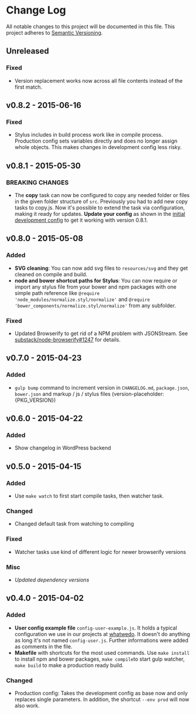 # Change Log
All notable changes to this project will be documented in this file.
This project adheres to [Semantic Versioning](http://semver.org/).

## Unreleased
### Fixed
- Version replacement works now across all file contents instead of the first match.

## v0.8.2 - 2015-06-16
### Fixed
- Stylus includes in build process work like in compile process. Production config sets variables directly and does no longer assign whole objects. This makes changes in development config less risky.

## v0.8.1 - 2015-05-30
### BREAKING CHANGES
- The **copy** task can now be configured to copy any needed folder or files in the given folder structure of `src`. Previously you had to add new copy tasks to copy.js. Now it's possible to extend the task via configuration, making it ready for updates. **Update your config** as shown in the [initial development config](https://github.com/whatwedo/gulp-wp-theme/blob/v0.8.1/gulp/config-development.js#L49) to get it working with version 0.8.1.

## v0.8.0 - 2015-05-08
### Added
- **SVG cleaning**: You can now add svg files to `resources/svg` and they get cleaned on compile and build.
- **node and bower shortcut paths for Stylus**: You can now require or import any stylus file from your bower and npm packages with one simple path reference like `@require 'node_modules/normalize.styl/normalize'` and `@require 'bower_components/normalize.styl/normalize'` from any subfolder.

### Fixed
- Updated Browserify to get rid of a NPM problem with JSONStream. See [substack/node-browserify#1247](https://github.com/substack/node-browserify/pull/1247) for details.

## v0.7.0 - 2015-04-23
### Added
- `gulp bump` command to increment version in `CHANGELOG.md`, `package.json`, `bower.json` and markup / js / stylus files (version-placeholder: {PKG_VERSION})

## v0.6.0 - 2015-04-22
### Added
- Show changelog in WordPress backend

## v0.5.0 - 2015-04-15
### Added
- Use `make watch` to first start compile tasks, then watcher task.

### Changed
- Changed default task from watching to compiling

### Fixed
- Watcher tasks use kind of different logic for newer browserify versions

### Misc
- *Updated dependency versions*

## v0.4.0 - 2015-04-02
### Added
- **User config example file** `config-user-example.js`. It holds a typical configuration we use in our projects at [whatwedo](https://whatwedo.ch). It doesn't do anything as long it's not named `config-user.js`. Further informations were added as comments in the file.
- **Makefile** with shortcuts for the most used commands. Use ```make install``` to install npm and bower packages, ```make compile```to start gulp watcher, ```make build``` to make a production ready build.

### Changed
- Production config: Takes the development config as base now and only replaces single parameters. In addition, the shortcut ```--env prod``` will now also work.
